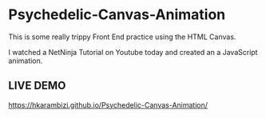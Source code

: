 # Psychedelic-Canvas-Animation
This is some really trippy Front End practice using the HTML Canvas.

I watched a NetNinja Tutorial on Youtube today and created an a JavaScript animation.

## LIVE DEMO
https://hkarambizi.github.io/Psychedelic-Canvas-Animation/

